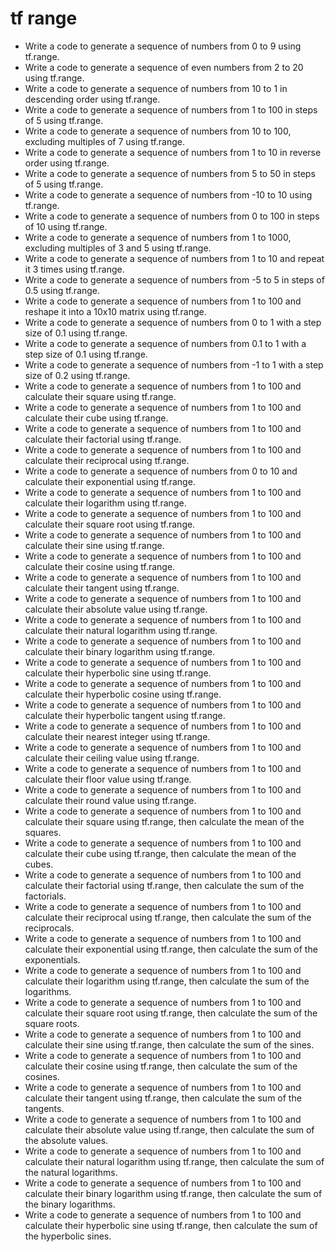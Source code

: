 # tf range

- Write a code to generate a sequence of numbers from 0 to 9 using tf.range.
- Write a code to generate a sequence of even numbers from 2 to 20 using tf.range.
- Write a code to generate a sequence of numbers from 10 to 1 in descending order using tf.range.
- Write a code to generate a sequence of numbers from 1 to 100 in steps of 5 using tf.range.
- Write a code to generate a sequence of numbers from 10 to 100, excluding multiples of 7 using tf.range.
- Write a code to generate a sequence of numbers from 1 to 10 in reverse order using tf.range.
- Write a code to generate a sequence of numbers from 5 to 50 in steps of 5 using tf.range.
- Write a code to generate a sequence of numbers from -10 to 10 using tf.range.
- Write a code to generate a sequence of numbers from 0 to 100 in steps of 10 using tf.range.
- Write a code to generate a sequence of numbers from 1 to 1000, excluding multiples of 3 and 5 using tf.range.
- Write a code to generate a sequence of numbers from 1 to 10 and repeat it 3 times using tf.range.
- Write a code to generate a sequence of numbers from -5 to 5 in steps of 0.5 using tf.range.
- Write a code to generate a sequence of numbers from 1 to 100 and reshape it into a 10x10 matrix using tf.range.
- Write a code to generate a sequence of numbers from 0 to 1 with a step size of 0.1 using tf.range.
- Write a code to generate a sequence of numbers from 0.1 to 1 with a step size of 0.1 using tf.range.
- Write a code to generate a sequence of numbers from -1 to 1 with a step size of 0.2 using tf.range.
- Write a code to generate a sequence of numbers from 1 to 100 and calculate their square using tf.range.
- Write a code to generate a sequence of numbers from 1 to 100 and calculate their cube using tf.range.
- Write a code to generate a sequence of numbers from 1 to 100 and calculate their factorial using tf.range.
- Write a code to generate a sequence of numbers from 1 to 100 and calculate their reciprocal using tf.range.
- Write a code to generate a sequence of numbers from 0 to 10 and calculate their exponential using tf.range.
- Write a code to generate a sequence of numbers from 1 to 100 and calculate their logarithm using tf.range.
- Write a code to generate a sequence of numbers from 1 to 100 and calculate their square root using tf.range.
- Write a code to generate a sequence of numbers from 1 to 100 and calculate their sine using tf.range.
- Write a code to generate a sequence of numbers from 1 to 100 and calculate their cosine using tf.range.
- Write a code to generate a sequence of numbers from 1 to 100 and calculate their tangent using tf.range.
- Write a code to generate a sequence of numbers from 1 to 100 and calculate their absolute value using tf.range.
- Write a code to generate a sequence of numbers from 1 to 100 and calculate their natural logarithm using tf.range.
- Write a code to generate a sequence of numbers from 1 to 100 and calculate their binary logarithm using tf.range.
- Write a code to generate a sequence of numbers from 1 to 100 and calculate their hyperbolic sine using tf.range.
- Write a code to generate a sequence of numbers from 1 to 100 and calculate their hyperbolic cosine using tf.range.
- Write a code to generate a sequence of numbers from 1 to 100 and calculate their hyperbolic tangent using tf.range.
- Write a code to generate a sequence of numbers from 1 to 100 and calculate their nearest integer using tf.range.
- Write a code to generate a sequence of numbers from 1 to 100 and calculate their ceiling value using tf.range.
- Write a code to generate a sequence of numbers from 1 to 100 and calculate their floor value using tf.range.
- Write a code to generate a sequence of numbers from 1 to 100 and calculate their round value using tf.range.
- Write a code to generate a sequence of numbers from 1 to 100 and calculate their square using tf.range, then calculate the mean of the squares.
- Write a code to generate a sequence of numbers from 1 to 100 and calculate their cube using tf.range, then calculate the mean of the cubes.
- Write a code to generate a sequence of numbers from 1 to 100 and calculate their factorial using tf.range, then calculate the sum of the factorials.
- Write a code to generate a sequence of numbers from 1 to 100 and calculate their reciprocal using tf.range, then calculate the sum of the reciprocals.
- Write a code to generate a sequence of numbers from 1 to 100 and calculate their exponential using tf.range, then calculate the sum of the exponentials.
- Write a code to generate a sequence of numbers from 1 to 100 and calculate their logarithm using tf.range, then calculate the sum of the logarithms.
- Write a code to generate a sequence of numbers from 1 to 100 and calculate their square root using tf.range, then calculate the sum of the square roots.
- Write a code to generate a sequence of numbers from 1 to 100 and calculate their sine using tf.range, then calculate the sum of the sines.
- Write a code to generate a sequence of numbers from 1 to 100 and calculate their cosine using tf.range, then calculate the sum of the cosines.
- Write a code to generate a sequence of numbers from 1 to 100 and calculate their tangent using tf.range, then calculate the sum of the tangents.
- Write a code to generate a sequence of numbers from 1 to 100 and calculate their absolute value using tf.range, then calculate the sum of the absolute values.
- Write a code to generate a sequence of numbers from 1 to 100 and calculate their natural logarithm using tf.range, then calculate the sum of the natural logarithms.
- Write a code to generate a sequence of numbers from 1 to 100 and calculate their binary logarithm using tf.range, then calculate the sum of the binary logarithms.
- Write a code to generate a sequence of numbers from 1 to 100 and calculate their hyperbolic sine using tf.range, then calculate the sum of the hyperbolic sines.